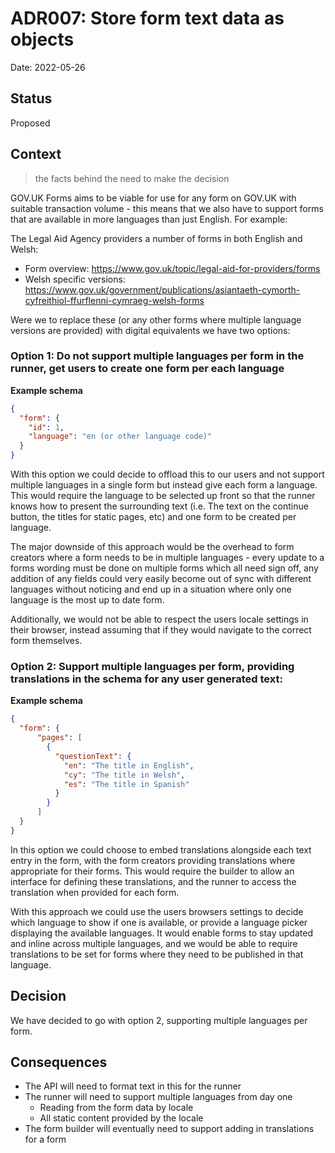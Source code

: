 # ADR007: Store form text data as objects

Date: 2022-05-26

## Status

Proposed

## Context

> the facts behind the need to make the decision

GOV.UK Forms aims to be viable for use for any form on GOV.UK with suitable transaction volume - this means that we also have to support forms that are available in more languages than just English. For example:

The Legal Aid Agency providers a number of forms in both English and Welsh:

- Form overview: https://www.gov.uk/topic/legal-aid-for-providers/forms
- Welsh specific versions: https://www.gov.uk/government/publications/asiantaeth-cymorth-cyfreithiol-ffurflenni-cymraeg-welsh-forms

Were we to replace these (or any other forms where multiple language versions are provided) with digital equivalents we have two options:

### Option 1: Do not support multiple languages per form in the runner, get users to create one form per each language


**Example schema**
```json
{
  "form": {
    "id": 1,
    "language": "en (or other language code)"
  }
}
```

With this option we could decide to offload this to our users and not support multiple languages in a single form but instead give each form a language. This would require the language to be selected up front so that the runner knows how to present the surrounding text (i.e. The text on the continue button, the titles for static pages, etc) and one form to be created per language.

The major downside of this approach would be the overhead to form creators where a form needs to be in multiple languages - every update to a forms wording must be done on multiple forms which all need sign off, any addition of any fields could very easily become out of sync with different languages without noticing and end up in a situation where only one language is the most up to date form.

Additionally, we would not be able to respect the users locale settings in their browser, instead assuming that if they would navigate to the correct form themselves.

### Option 2: Support multiple languages per form, providing translations in the schema for any user generated text:

**Example schema**
```json
{
  "form": {
      "pages": [
        {
          "questionText": {
            "en": "The title in English",
            "cy": "The title in Welsh",
            "es": "The title in Spanish"
          }
        }
      ]
  }
}
```

In this option we could choose to embed translations alongside each text entry in the form, with the form creators providing translations where appropriate for their forms. This would require the builder to allow an interface for defining these translations, and the runner to access the translation when provided for each form.

With this approach we could use the users browsers settings to decide which language to show if one is available, or provide a language picker displaying the available languages. It would enable forms to stay updated and inline across multiple languages, and we would be able to require translations to be set for forms where they need to be published in that language.

## Decision

We have decided to go with option 2, supporting multiple languages per form.

## Consequences

- The API will need to format text in this for the runner
- The runner will need to support multiple languages from day one
  - Reading from the form data by locale
  - All static content provided by the locale
- The form builder will eventually need to support adding in translations for a form

